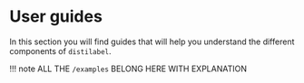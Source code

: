 # User guides

In this section you will find guides that will help you understand the different components of `distilabel`.

!!! note
    ALL THE `/examples` BELONG HERE WITH EXPLANATION